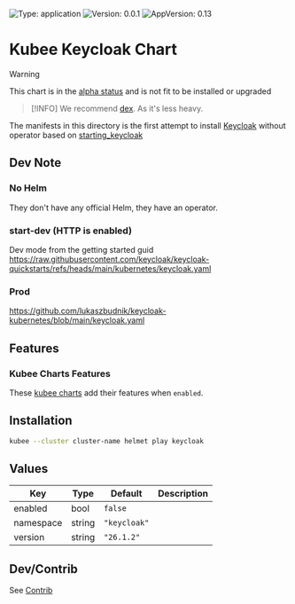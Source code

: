 

[//]: # (README.md generated by gotmpl. DO NOT EDIT.)

![Type: application](https://img.shields.io/badge/Type-application-informational?style=flat-square) ![Version: 0.0.1](https://img.shields.io/badge/Version-0.0.1-informational?style=flat-square) ![AppVersion: 0.13](https://img.shields.io/badge/AppVersion-0.13-informational?style=flat-square)

# Kubee Keycloak Chart

> [!WARNING]
> This chart is in the [alpha status](https://github.com/EraldyHq/kubee/blob/main/docs/site/kubee-helmet-chart.md#status) and is not fit to be installed or upgraded

> [!INFO] We recommend [dex](https://github.com/EraldyHq/kubee/blob/main/charts/dex/README.md).
> As it's less heavy.

The manifests in this directory is the first attempt
to install [Keycloak](https://www.keycloak.org/) without operator
based on [starting_keycloak](https://www.keycloak.org/server/configuration#_starting_keycloak)

## Dev Note

### No Helm
They don't have any official Helm, they have an operator.

### start-dev (HTTP is enabled)

Dev mode from the getting started guid
https://raw.githubusercontent.com/keycloak/keycloak-quickstarts/refs/heads/main/kubernetes/keycloak.yaml

### Prod

https://github.com/lukaszbudnik/keycloak-kubernetes/blob/main/keycloak.yaml

## Features

### Kubee Charts Features

  These [kubee charts](https://github.com/EraldyHq/kubee/blob/main/docs/site/kubee-helmet-chart.md) add their features when `enabled`.

## Installation

```bash
kubee --cluster cluster-name helmet play keycloak
```

## Values

| Key | Type | Default | Description |
|-----|------|---------|-------------|
| enabled | bool | `false` |  |
| namespace | string | `"keycloak"` |  |
| version | string | `"26.1.2"` |  |

## Dev/Contrib

See [Contrib](contrib.md)

